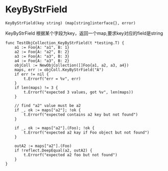 # KeyByStrField

`KeyByStrField(key string) (map[string]interface{}, error)`

KeyByStrField 根据某个字段为key，返回一个map,要求key对应的field是string


``` golang
func TestObjCollection_KeyByStrField(t *testing.T) {
	a1 := Foo{A: "a1", B: 1}
	a2 := Foo{A: "a2", B: 2}
	a3 := Foo{A: "a3", B: 3}
	a4 := Foo{A: "a3", B: 2}
	objColl := NewObjCollection([]Foo{a1, a2, a3, a4})
	maps, err := objColl.KeyByStrField("A")
	if err != nil {
		t.Errorf("err = %v", err)
	}
	if len(maps) != 3 {
		t.Errorf("expected 3 values, got %v", len(maps))
	}

	// find "a2" value must be a2
	if _, ok := maps["a2"]; !ok {
		t.Errorf("expected contains a2 key but not found")
	}

	if _, ok := maps["a2"].(Foo); !ok {
		t.Errorf("expected a2 kay if Foo object but not found")
	}

	outA2 := maps["a2"].(Foo)
	if !reflect.DeepEqual(a2, outA2) {
		t.Errorf("expected a2 foo but not found")
	}
}
```
